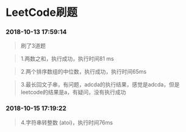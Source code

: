 # LeetCode刷题

### 2018-10-13 17:59:14
> 刷了3道题


> 1.两数之和，执行成功，执行时间81 ms


> 2.两个排序数组的中位数，执行成功，执行时间65ms


> 3.最长回文子串，有问题，adcda的执行结果，感觉是adcda，但是leetcode的结果是a，有疑问，没有执行成功

### 2018-10-15 17:19:22
> 4.字符串转整数 (atoi)，执行时间76ms



